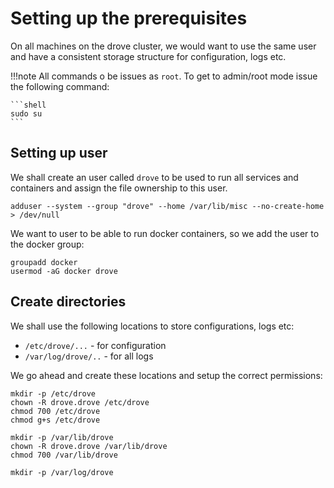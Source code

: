# Setting up the prerequisites

On all machines on the drove cluster, we would want to use the same user and have a consistent storage structure for configuration, logs etc.

!!!note
    All commands o be issues as `root`. To get to admin/root mode issue the following command:

    ```shell
    sudo su
    ```

## Setting up user
We shall create an user called `drove` to be used to run all services and containers and assign the file ownership to this user.

```shell
adduser --system --group "drove" --home /var/lib/misc --no-create-home > /dev/null
```
We want to user to be able to run docker containers, so we add the user to the docker group:

```shell
groupadd docker
usermod -aG docker drove
```

## Create directories

We shall use the following locations to store configurations, logs etc:

- `/etc/drove/...` - for configuration
- `/var/log/drove/..` - for all logs

We go ahead and create these locations and setup the correct permissions:

```shell
mkdir -p /etc/drove
chown -R drove.drove /etc/drove
chmod 700 /etc/drove
chmod g+s /etc/drove

mkdir -p /var/lib/drove
chown -R drove.drove /var/lib/drove
chmod 700 /var/lib/drove

mkdir -p /var/log/drove
``` 
